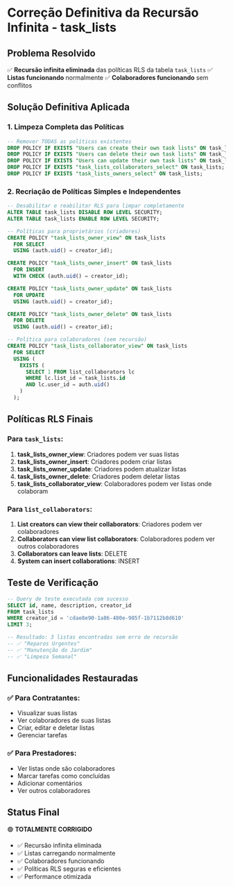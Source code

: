 # Correção Definitiva da Recursão Infinita - task_lists

## Problema Resolvido

✅ **Recursão infinita eliminada** das políticas RLS da tabela `task_lists`
✅ **Listas funcionando** normalmente
✅ **Colaboradores funcionando** sem conflitos

## Solução Definitiva Aplicada

### 1. Limpeza Completa das Políticas

```sql
-- Remover TODAS as políticas existentes
DROP POLICY IF EXISTS "Users can create their own task lists" ON task_lists;
DROP POLICY IF EXISTS "Users can delete their own task lists" ON task_lists;
DROP POLICY IF EXISTS "Users can update their own task lists" ON task_lists;
DROP POLICY IF EXISTS "task_lists_collaborators_select" ON task_lists;
DROP POLICY IF EXISTS "task_lists_owners_select" ON task_lists;
```

### 2. Recriação de Políticas Simples e Independentes

```sql
-- Desabilitar e reabilitar RLS para limpar completamente
ALTER TABLE task_lists DISABLE ROW LEVEL SECURITY;
ALTER TABLE task_lists ENABLE ROW LEVEL SECURITY;

-- Políticas para proprietários (criadores)
CREATE POLICY "task_lists_owner_view" ON task_lists
  FOR SELECT
  USING (auth.uid() = creator_id);

CREATE POLICY "task_lists_owner_insert" ON task_lists
  FOR INSERT
  WITH CHECK (auth.uid() = creator_id);

CREATE POLICY "task_lists_owner_update" ON task_lists
  FOR UPDATE
  USING (auth.uid() = creator_id);

CREATE POLICY "task_lists_owner_delete" ON task_lists
  FOR DELETE
  USING (auth.uid() = creator_id);

-- Política para colaboradores (sem recursão)
CREATE POLICY "task_lists_collaborator_view" ON task_lists
  FOR SELECT
  USING (
    EXISTS (
      SELECT 1 FROM list_collaborators lc
      WHERE lc.list_id = task_lists.id
      AND lc.user_id = auth.uid()
    )
  );
```

## Políticas RLS Finais

### Para `task_lists`:

1. **task_lists_owner_view**: Criadores podem ver suas listas
2. **task_lists_owner_insert**: Criadores podem criar listas
3. **task_lists_owner_update**: Criadores podem atualizar listas
4. **task_lists_owner_delete**: Criadores podem deletar listas
5. **task_lists_collaborator_view**: Colaboradores podem ver listas onde colaboram

### Para `list_collaborators`:

1. **List creators can view their collaborators**: Criadores podem ver colaboradores
2. **Collaborators can view list collaborators**: Colaboradores podem ver outros colaboradores
3. **Collaborators can leave lists**: DELETE
4. **System can insert collaborations**: INSERT

## Teste de Verificação

```sql
-- Query de teste executada com sucesso
SELECT id, name, description, creator_id
FROM task_lists
WHERE creator_id = 'cdae8e90-1a86-480e-985f-1b7112b8d610'
LIMIT 3;

-- Resultado: 3 listas encontradas sem erro de recursão
-- ✅ "Reparos Urgentes"
-- ✅ "Manutenção do Jardim"
-- ✅ "Limpeza Semanal"
```

## Funcionalidades Restauradas

### ✅ Para Contratantes:

- Visualizar suas listas
- Ver colaboradores de suas listas
- Criar, editar e deletar listas
- Gerenciar tarefas

### ✅ Para Prestadores:

- Ver listas onde são colaboradores
- Marcar tarefas como concluídas
- Adicionar comentários
- Ver outros colaboradores

## Status Final

🟢 **TOTALMENTE CORRIGIDO**

- ✅ Recursão infinita eliminada
- ✅ Listas carregando normalmente
- ✅ Colaboradores funcionando
- ✅ Políticas RLS seguras e eficientes
- ✅ Performance otimizada
